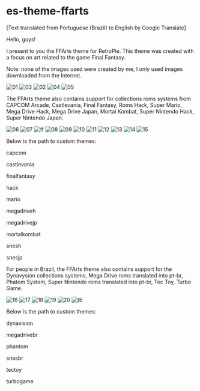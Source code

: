 # es-theme-ffarts

[Text translated from Portuguese (Brazil) to English by Google Translate]



Hello, guys!

I present to you the FFArts theme for RetroPie. This theme was created with a focus on art related to the game Final Fantasy.

Note: none of the images used were created by me, I only used images downloaded from the Internet.

![01](https://github.com/user-attachments/assets/74c70363-e524-4930-afa6-dcf16bce69ad)
![03](https://github.com/user-attachments/assets/ac1777cb-1e0f-4855-9744-2fd11910fdbf)
![02](https://github.com/user-attachments/assets/ede2d526-91d7-4c78-9a75-1de9656cbefb)
![04](https://github.com/user-attachments/assets/723c6113-eba9-43a8-9b3d-7419c846582e)
![05](https://github.com/user-attachments/assets/37fd4255-0d0f-466f-ac5a-efc215b866c6)



The FFArts theme also contains support for collections roms systems from CAPCOM Arcade, Castlevania, Final Fantasy, Roms Hack, Super Mario, Mega Drive Hack, Mega Drive Japan, Mortal Kombat, Super Nintendo Hack, Super Nintendo Japan.

![06](https://github.com/user-attachments/assets/27ea55f7-f64f-4fc1-9348-cfa57354e95d)
![07](https://github.com/user-attachments/assets/3d5eb0c0-639b-4a29-90ea-a1a0bf3e6d06)
![ff](https://github.com/user-attachments/assets/3dec46cf-66d8-4583-a8af-6fb4703f3187)
![08](https://github.com/user-attachments/assets/f20a4369-d600-4645-bf64-7d0b2aa0e9fc)
![09](https://github.com/user-attachments/assets/ce229fda-3c9c-4f94-8657-2d646b27978b)
![10](https://github.com/user-attachments/assets/aaac3c7f-6bb5-46d4-9b03-1d64df2960ab)
![11](https://github.com/user-attachments/assets/a5d056e4-7b8f-4761-9c59-eff2c595b2d7)
![12](https://github.com/user-attachments/assets/02fc970d-d711-4ea2-a16d-1c05b8f48290)
![13](https://github.com/user-attachments/assets/0e73e597-1d82-4b02-8a8c-97618e9ab3fa)
![14](https://github.com/user-attachments/assets/f2995e69-b9aa-4753-8d43-af0d198db4d3)
![15](https://github.com/user-attachments/assets/806eb6bf-aece-4473-abbe-520fa407c37b)

Below is the path to custom themes:

capcom

castlevania

finalfantasy

hack

mario

megadriveh

megadrivejp

mortalkombat

snesh

snesjp

For people in Brazil, the FFArts theme also contains support for the Dynavysion collections systems, Mega Drive roms translated into pt-br, Phatom System, Super Nintendo roms translated into pt-br, Tec Toy, Turbo Game.

![16](https://github.com/user-attachments/assets/7bf79e08-9184-49d9-9c67-eb50b6b33c43)
![17](https://github.com/user-attachments/assets/aefc9cfb-193d-4ea7-ba1e-6286a669136e)
![18](https://github.com/user-attachments/assets/72f92481-c8f9-46f1-80ce-b5f6d73b7361)
![19](https://github.com/user-attachments/assets/a9432a5f-8f08-44e0-a8c6-0559e7df7734)
![20](https://github.com/user-attachments/assets/8dac69b8-1169-430f-99de-663b304a5427)
![tb](https://github.com/user-attachments/assets/58ba5a55-11bc-4851-a787-f4b7cdf60103)

Below is the path to custom themes:

dynavision

megadrivebr

phantom

snesbr

tectoy

turbogame
